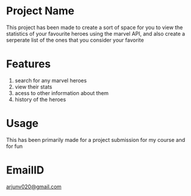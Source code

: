 # Project Name

This project has been made to create a sort of space for you to view the statistics of your favourite heroes using the marvel API, and also create a serperate list of the ones that you consider your favorite

# Features

1. search for any marvel heroes
2. view their stats
3. acess to other information about them
4. history of the heroes

# Usage

This has been primarily made for a project submission for my course
and for fun
# EmailID

arjunv020@gmail.com
